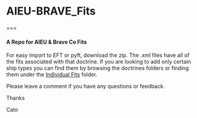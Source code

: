 # AIEU-BRAVE_Fits
===
#### A Repo for AIEU &amp; Brave Co Fits

For easy import to EFT or pyft, download the zip.  The .xml files have all of the fits associated with that doctrine.  If you are looking to add only certain ship types you can find them by browsing the doctrines folders or finding them under the [Individual Fits](https://github.com/stevensT/AIEU-BRAVE_Fits/tree/master/Individual%20Fits) folder.

Please leave a comment if you have any questions or feedback.

Thanks

Cato